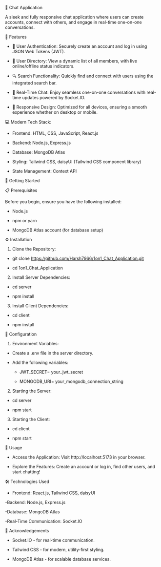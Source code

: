 🚀 Chat Application

A sleek and fully responsive chat application where users can create accounts, connect with others, and engage in real-time one-on-one conversations.

🌟 Features

- 🔐 User Authentication: Securely create an account and log in using JSON Web Tokens (JWT).
  
- 👥 User Directory: View a dynamic list of all members, with live online/offline status indicators.
  
- 🔍 Search Functionality: Quickly find and connect with users using the integrated search bar.
  
- 💬 Real-Time Chat: Enjoy seamless one-on-one conversations with real-time updates powered by Socket.IO.
  
- 📱 Responsive Design: Optimized for all devices, ensuring a smooth experience whether on desktop or mobile.
  
💻 Modern Tech Stack:

- Frontend: HTML, CSS, JavaScript, React.js
  
- Backend: Node.js, Express.js
  
- Database: MongoDB Atlas
  
- Styling: Tailwind CSS, daisyUI (Tailwind CSS component library)
  
- State Management: Context API
  
🚀 Getting Started

📋 Prerequisites

Before you begin, ensure you have the following installed:

- Node.js

- npm or yarn

- MongoDB Atlas account (for database setup)

⚙️ Installation

1. Clone the Repository:

- git clone https://github.com/Harsh7966/1on1_Chat_Application.git
  
- cd 1on1_Chat_Application
  
2. Install Server Dependencies:

- cd server
  
- npm install
  
3. Install Client Dependencies:

- cd client
  
- npm install
  
🔧 Configuration

1. Environment Variables:

- Create a .env file in the server directory.
  
- Add the following variables:
  
  - JWT_SECRET= your_jwt_secret
    
  - MONGODB_URI= your_mongodb_connection_string
    
2. Starting the Server:

- cd server
  
- npm start

3. Starting the Client:

- cd client
  
- npm start
  
🎉 Usage

- Access the Application: Visit http://localhost:5173 in your browser.
  
- Explore the Features: Create an account or log in, find other users, and start chatting!
  
🛠️ Technologies Used

- Frontend: React.js, Tailwind CSS, daisyUI
  
-Backend: Node.js, Express.js

-Database: MongoDB Atlas

-Real-Time Communication: Socket.IO

🙏 Acknowledgements

- Socket.IO - for real-time communication.

- Tailwind CSS - for modern, utility-first styling.

- MongoDB Atlas - for scalable database services.

